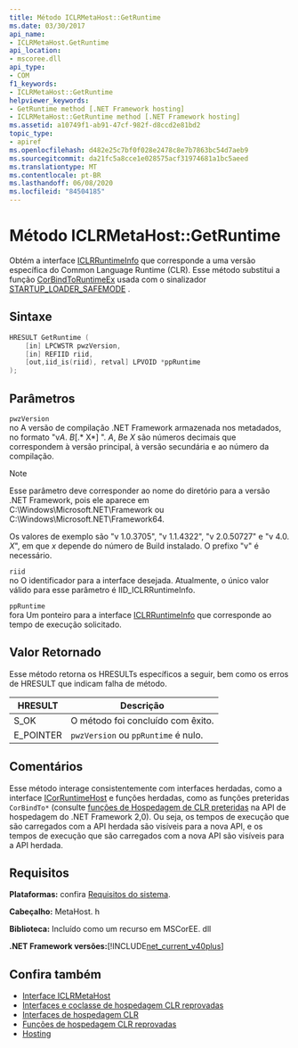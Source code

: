 ```yaml
---
title: Método ICLRMetaHost::GetRuntime
ms.date: 03/30/2017
api_name:
- ICLRMetaHost.GetRuntime
api_location:
- mscoree.dll
api_type:
- COM
f1_keywords:
- ICLRMetaHost::GetRuntime
helpviewer_keywords:
- GetRuntime method [.NET Framework hosting]
- ICLRMetaHost::GetRuntime method [.NET Framework hosting]
ms.assetid: a10749f1-ab91-47cf-982f-d8ccd2e81bd2
topic_type:
- apiref
ms.openlocfilehash: d482e25c7bf0f028e2478c8e7b7863bc54d7aeb9
ms.sourcegitcommit: da21fc5a8cce1e028575acf31974681a1bc5aeed
ms.translationtype: MT
ms.contentlocale: pt-BR
ms.lasthandoff: 06/08/2020
ms.locfileid: "84504185"
---
```

# <a name="iclrmetahostgetruntime-method"></a>Método ICLRMetaHost::GetRuntime
Obtém a interface [ICLRRuntimeInfo](iclrruntimeinfo-interface.md) que corresponde a uma versão específica do Common Language Runtime (CLR). Esse método substitui a função [CorBindToRuntimeEx](corbindtoruntimeex-function.md) usada com o sinalizador [STARTUP_LOADER_SAFEMODE](startup-flags-enumeration.md) .  
  
## <a name="syntax"></a>Sintaxe  
  
```cpp  
HRESULT GetRuntime (  
    [in] LPCWSTR pwzVersion,  
    [in] REFIID riid,  
    [out,iid_is(riid), retval] LPVOID *ppRuntime  
);  
```  
  
## <a name="parameters"></a>Parâmetros  
 `pwzVersion`  
 no A versão de compilação .NET Framework armazenada nos metadados, no formato "v*A*. *B*[.* X*] ". *A*, *B*e *X* são números decimais que correspondem à versão principal, à versão secundária e ao número da compilação.  
  
> [!NOTE]
> Esse parâmetro deve corresponder ao nome do diretório para a versão .NET Framework, pois ele aparece em C:\Windows\Microsoft.NET\Framework ou C:\Windows\Microsoft.NET\Framework64.  
  
 Os valores de exemplo são "v 1.0.3705", "v 1.1.4322", "v 2.0.50727" e "v 4.0. *X*", em que *x* depende do número de Build instalado. O prefixo "v" é necessário.  
  
 `riid`  
 no O identificador para a interface desejada. Atualmente, o único valor válido para esse parâmetro é IID_ICLRRuntimeInfo.  
  
 `ppRuntime`  
 fora Um ponteiro para a interface [ICLRRuntimeInfo](iclrruntimeinfo-interface.md) que corresponde ao tempo de execução solicitado.  
  
## <a name="return-value"></a>Valor Retornado  
 Esse método retorna os HRESULTs específicos a seguir, bem como os erros de HRESULT que indicam falha de método.  
  
|HRESULT|Descrição|  
|-------------|-----------------|  
|S_OK|O método foi concluído com êxito.|  
|E_POINTER|`pwzVersion` ou `ppRuntime` é nulo.|  
  
## <a name="remarks"></a>Comentários  
 Esse método interage consistentemente com interfaces herdadas, como a interface [ICorRuntimeHost](icorruntimehost-interface.md) e funções herdadas, como as funções preteridas `CorBindTo*` (consulte [funções de Hospedagem de CLR preteridas](deprecated-clr-hosting-functions.md) na API de hospedagem do .NET Framework 2,0). Ou seja, os tempos de execução que são carregados com a API herdada são visíveis para a nova API, e os tempos de execução que são carregados com a nova API são visíveis para a API herdada.  
  
## <a name="requirements"></a>Requisitos  
 **Plataformas:** confira [Requisitos do sistema](../../get-started/system-requirements.md).  
  
 **Cabeçalho:** MetaHost. h  
  
 **Biblioteca:** Incluído como um recurso em MSCorEE. dll  
  
 **.NET Framework versões:**[!INCLUDE[net_current_v40plus](../../../../includes/net-current-v40plus-md.md)]  
  
## <a name="see-also"></a>Confira também

- [Interface ICLRMetaHost](iclrmetahost-interface.md)
- [Interfaces e coclasse de hospedagem CLR reprovadas](deprecated-clr-hosting-interfaces-and-coclasses.md)
- [Interfaces de hospedagem CLR](clr-hosting-interfaces.md)
- [Funções de hospedagem CLR reprovadas](deprecated-clr-hosting-functions.md)
- [Hosting](index.md)
